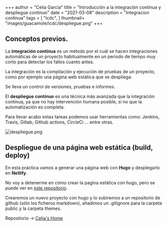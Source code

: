 +++
author = "Celia Garcia"
title = "Introducción a la integración continua y despliegue continuo"
date = "2021-03-08"
description = "Integracion continua"
tags = [
    "icdc",
]
thumbnail= "images/guacamole/icdc/despliegue.png"
+++


## Conceptos previos.

La **integración contínua** es un método por el cuál se hacen integraciones automáticas de un proyecto habitualmente en un periodo de tiempo muy corto para detectar los fallos cuanto antes. 

La integración es la compilación y ejecución de pruebas de un proyecto, como por ejemplo una página web estática que se despliega.

Se lleva un control de versiones, pruebas e informes. 

El **despliegue contínuo** es una técnica más avanzada que la integración continua, ya que no hay intervención humana posible, si no que la automatización es completa.

Para llevar acabo estas tareas podemos usar herramientas como: Jenkins, Travis, Gitlab, Github actions, CircleCi ... entre otras.

![despliegue.png](/images/icdc/despliegue.png)

## Despliegue de una página web estática (build, deploy)

En esta práctica vamos a generar una página web con **Hugo** y desplegarlo en **Netlify**.

No voy a detenerme en cómo crear la pagina estática con hugo, pero se puede ver en [este repositorio](https://github.com/CeliaGMqrz/gen_pagina_estatica_hugo).

Crearemos un nuevo proyecto con hugo y lo subiremos a un repositorio de github (sólo los ficheros markdown), añadimos un .gitignore para la carpeta public y la carpeta themes.

Repositorio -> [Celia's Home](https://github.com/CeliaGMqrz/celiashome)



